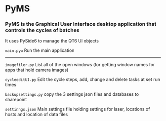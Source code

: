 
# PyMS

### PyMS is the Graphical User Interface desktop application that controls the cycles of batches


It uses PySide6 to manage the QT6 UI objects


`main.pyw`			Run the main application 

----------------------------------------------------

`imagefiler.py`		List all of the open windows (for getting window names for apps that hold camera images)

`cycleeditUI.py`		Edit the cycle steps, add, change and delete tasks at set run times

`backupsettings.py`		copy the 3 settings json files and databases to sharepoint

`settinngs.json`		Main settings file holding settings for laser, locations of hosts and location of data files
